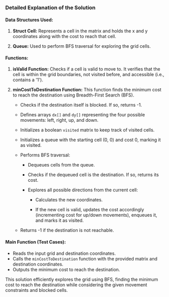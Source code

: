 ### Detailed Explanation of the Solution

#### Data Structures Used:
1. **Struct Cell:** Represents a cell in the matrix and holds the x and y coordinates along with the cost to reach that cell.
   
2. **Queue:** Used to perform BFS traversal for exploring the grid cells.

#### Functions:

1. **isValid Function:** Checks if a cell is valid to move to. It verifies that the cell is within the grid boundaries, not visited before, and accessible (i.e., contains a '1').

2. **minCostToDestination Function:** This function finds the minimum cost to reach the destination using Breadth-First Search (BFS).
   
   - Checks if the destination itself is blocked. If so, returns -1.
   
   - Defines arrays `dx[]` and `dy[]` representing the four possible movements: left, right, up, and down.
   
   - Initializes a boolean `visited` matrix to keep track of visited cells.
   
   - Initializes a queue with the starting cell (0, 0) and cost 0, marking it as visited.
   
   - Performs BFS traversal:
   
       - Dequeues cells from the queue.
       
       - Checks if the dequeued cell is the destination. If so, returns its cost.
       
       - Explores all possible directions from the current cell:
           
           - Calculates the new coordinates.
           
           - If the new cell is valid, updates the cost accordingly (incrementing cost for up/down movements), enqueues it, and marks it as visited.

   - Returns -1 if the destination is not reachable.

#### Main Function (Test Cases):
- Reads the input grid and destination coordinates.
- Calls the `minCostToDestination` function with the provided matrix and destination coordinates.
- Outputs the minimum cost to reach the destination.

This solution efficiently explores the grid using BFS, finding the minimum cost to reach the destination while considering the given movement constraints and blocked cells.





